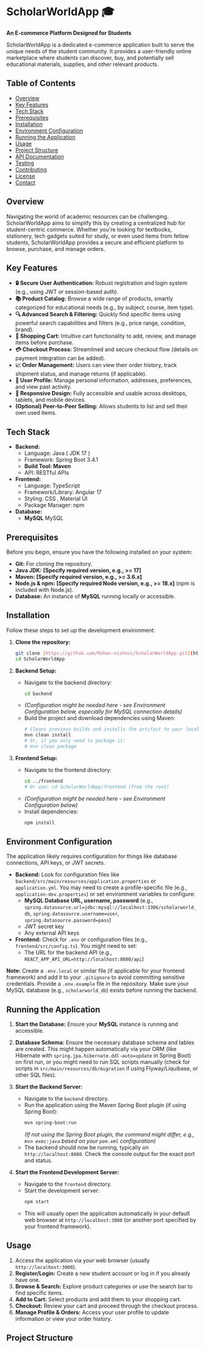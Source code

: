 # ScholarWorldApp 🎓

**An E-commerce Platform Designed for Students**

ScholarWorldApp is a dedicated e-commerce application built to serve the unique needs of the student community. It provides a user-friendly online marketplace where students can discover, buy, and potentially sell educational materials, supplies, and other relevant products.

## Table of Contents

- [Overview](#overview)
- [Key Features](#key-features)
- [Tech Stack](#tech-stack)
- [Prerequisites](#prerequisites)
- [Installation](#installation)
- [Environment Configuration](#environment-configuration)
- [Running the Application](#running-the-application)
- [Usage](#usage)
- [Project Structure](#project-structure)
- [API Documentation](#api-documentation)
- [Testing](#testing)
- [Contributing](#contributing)
- [License](#license)
- [Contact](#contact)

## Overview

Navigating the world of academic resources can be challenging. ScholarWorldApp aims to simplify this by creating a centralized hub for student-centric commerce. Whether you're looking for textbooks, stationery, tech gadgets suited for study, or even used items from fellow students, ScholarWorldApp provides a secure and efficient platform to browse, purchase, and manage orders.

## Key Features

* **🔒 Secure User Authentication:** Robust registration and login system (e.g., using JWT or session-based auth).
* **📚 Product Catalog:** Browse a wide range of products, smartly categorized for educational needs (e.g., by subject, course, item type).
* **🔍 Advanced Search & Filtering:** Quickly find specific items using powerful search capabilities and filters (e.g., price range, condition, brand).
* **🛒 Shopping Cart:** Intuitive cart functionality to add, review, and manage items before purchase.
* **💳 Checkout Process:** Streamlined and secure checkout flow (details on payment integration can be added).
* **📈 Order Management:** Users can view their order history, track shipment status, and manage returns (if applicable).
* **👤 User Profile:** Manage personal information, addresses, preferences, and view past activity.
* **📱 Responsive Design:** Fully accessible and usable across desktops, tablets, and mobile devices.
* **(Optional) Peer-to-Peer Selling:** Allows students to list and sell their own used items.

## Tech Stack

* **Backend:**
    * Language: Java ( JDK 17 )
    * Framework: Spring Boot 3.4.1
    * **Build Tool: Maven**
    * API: RESTful APIs
* **Frontend:**
    * Language: TypeScript
    * Framework/Library: Angular 17
    * Styling: CSS , Material UI
    * Package Manager: npm
* **Database:**
    * **MySQL**  MySQL

## Prerequisites

Before you begin, ensure you have the following installed on your system:

* **Git:** For cloning the repository.
* **Java JDK:** **[Specify required version, e.g., >= 17]**
* **Maven:** **[Specify required version, e.g., >= 3.6.x]**
* **Node.js & npm:** **[Specify required Node version, e.g., >= 18.x]** (npm is included with Node.js).
* **Database:** An instance of **MySQL** running locally or accessible.

## Installation

Follow these steps to set up the development environment:

1.  **Clone the repository:**
    ```bash
    git clone [https://github.com/Rohan-vishnoi/ScholarWorldApp.git](https://github.com/Rohan-vishnoi/ScholarWorldApp.git)
    cd ScholarWorldApp
    ```

2.  **Backend Setup:**
    * Navigate to the backend directory:
        ```bash
        cd backend
        ```
    * *(Configuration might be needed here - see Environment Configuration below, especially for MySQL connection details)*
    * Build the project and download dependencies using Maven:
        ```bash
        # Cleans previous builds and installs the artifact to your local Maven repository
        mvn clean install
        # Or, if you only need to package it:
        # mvn clean package
        ```

3.  **Frontend Setup:**
    * Navigate to the frontend directory:
        ```bash
        cd ../frontend
        # Or use: cd ScholarWorldApp/frontend (from the root)
        ```
    * *(Configuration might be needed here - see Environment Configuration below)*
    * Install dependencies:
        ```bash
        npm install
        ```

## Environment Configuration

The application likely requires configuration for things like database connections, API keys, or JWT secrets.

* **Backend:** Look for configuration files like `backend/src/main/resources/application.properties` or `application.yml`. You may need to create a profile-specific file (e.g., `application-dev.properties`) or set environment variables to configure:
    * **MySQL Database URL, username, password** (e.g., `spring.datasource.url=jdbc:mysql://localhost:3306/scholarworld_db`, `spring.datasource.username=user`, `spring.datasource.password=pass`)
    * JWT secret key
    * Any external API keys
* **Frontend:** Check for `.env` or configuration files (e.g., `frontend/src/config.ts`). You might need to set:
    * The URL for the backend API (e.g., `REACT_APP_API_URL=http://localhost:8080/api`)

**Note:** Create a `.env.local` or similar file (if applicable for your frontend framework) and add it to your `.gitignore` to avoid committing sensitive credentials. Provide a `.env.example` file in the repository. Make sure your MySQL database (e.g., `scholarworld_db`) exists before running the backend.

## Running the Application

1.  **Start the Database:** Ensure your **MySQL** instance is running and accessible.
2.  **Database Schema:** Ensure the necessary database schema and tables are created. This might happen automatically via your ORM (like Hibernate with `spring.jpa.hibernate.ddl-auto=update` in Spring Boot) on first run, or you might need to run SQL scripts manually (check for scripts in `src/main/resources/db/migration` if using Flyway/Liquibase, or other SQL files).

3.  **Start the Backend Server:**
    * Navigate to the `backend` directory.
    * Run the application using the Maven Spring Boot plugin (if using Spring Boot):
        ```bash
        mvn spring-boot:run
        ```
        *(If not using the Spring Boot plugin, the command might differ, e.g., `mvn exec:java` based on your `pom.xml` configuration)*
    * The backend should now be running, typically on `http://localhost:8080`. Check the console output for the exact port and status.

4.  **Start the Frontend Development Server:**
    * Navigate to the `frontend` directory.
    * Start the development server:
        ```bash
        npm start
        ```
    * This will usually open the application automatically in your default web browser at `http://localhost:3000` (or another port specified by your frontend framework).

## Usage

1.  Access the application via your web browser (usually `http://localhost:3000`).
2.  **Register/Login:** Create a new student account or log in if you already have one.
3.  **Browse & Search:** Explore product categories or use the search bar to find specific items.
4.  **Add to Cart:** Select products and add them to your shopping cart.
5.  **Checkout:** Review your cart and proceed through the checkout process.
6.  **Manage Profile & Orders:** Access your user profile to update information or view your order history.

## Project Structure
